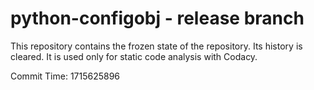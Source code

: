 # python-configobj - release branch

This repository contains the frozen state of the repository.
Its history is cleared. It is used only for static code
analysis with Codacy.

Commit Time: 1715625896